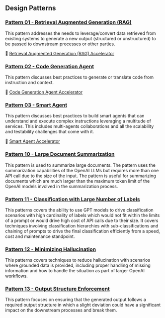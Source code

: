 ## Design Patterns

### [Pattern 01 - Retrieval Augmented Generation (RAG)](01-retrieval-augmented-generation/README.md)

This pattern addresses the needs to leverage/convert data retrieved from existing systems to generate a new output (structured or unstructured) to be passed to downstream processes or other parties.

:rocket: [Retrieval Augmented Generation (RAG) Accelerator](../3_design_patterns_accelerators/01-retrieval-augmented-generation/README.md)

### [Pattern 02 - Code Generation Agent](02-code-generation-agent/README.md)

This pattern discusses best practices to generate or translate code from instruction and context.

:rocket: [Code Generation Agent Accelerator](../3_design_patterns_accelerators/02-code-generation-agent/README.md)

### [Pattern 03 - Smart Agent](03-smart-agent/README.md)

This pattern discusses best practices to build smart agents that can understand and execute complex instructions leveraging a multitude of services. This includes multi-agents collaborations and all the scalability and testability challenges that come with it.

:rocket: [Smart Agent Accelerator](../3_design_patterns_accelerators/03-smart-agent/README.md)

### [Pattern 10 - Large Document Summarization](10-large-document-summarization/README.md)

This pattern is used to summarize large documents. The pattern uses the summarization capabilities of the OpenAI LLMs but requires more than one API call due to the size of the input. The pattern is useful for summarizing documents which are much larger than the maximum token limit of the OpenAI models involved in the summarization process.

### [Pattern 11 - Classification with Large Number of Labels](11-classification-with-large-number-of-labels/README.md)

This patterns covers the ability to use GPT models to drive classification scenarios with  high cardinality of labels which would not fit within the limits of a prompt or would drive high cost of API calls due to their size. It covers techniques involving classification hierarchies with sub-classifications and chaining of prompts to drive the final classification efficiently from a speed, cost and maintenance standpoint.

### [Pattern 12 - Minimizing Hallucination](12-minimizing-hallucination/README.md)

This patterns covers techniques to reduce hallucination with scenarios where grounded data is provided, including proper handling of missing information and how to handle the situation as part of larger OpenAI workflows.

### [Pattern 13 - Output Structure Enforcement](13-output-structure-enforcement/README.md)

This pattern focuses on ensuring that the generated output follows a required output structure in which a slight deviation could have a significant impact on the downstream processes and break them.